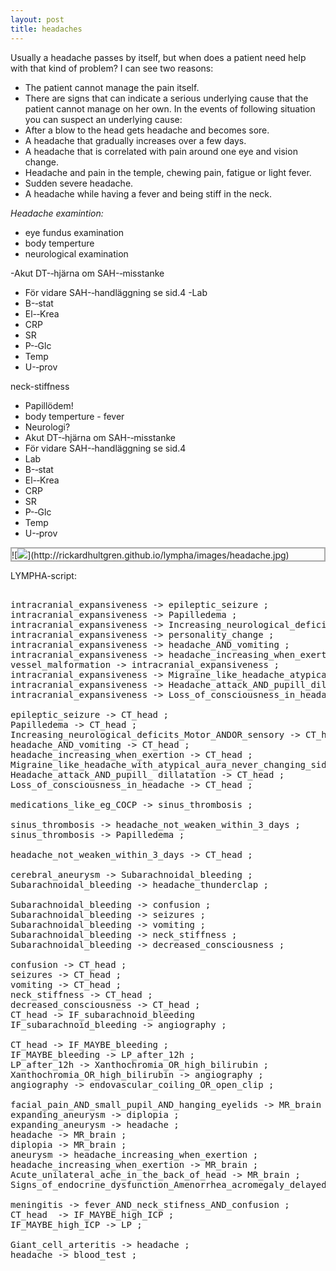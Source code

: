 ```yaml
---
layout: post
title: headaches
---
```


Usually a headache passes by itself, but when does a patient need help with that kind of problem? I can see two reasons:
- The patient cannot manage the pain itself.
- There are signs that can indicate a serious underlying cause that the patient cannot manage on her own. In the events of following situation you can suspect an underlying cause:
 - After a blow to the head gets headache and becomes sore.
 - A headache that gradually increases over a few days.
 - A headache that is correlated with pain around one eye and vision change.
 - Headache and pain in the temple, chewing pain, fatigue or light fever.
 - Sudden severe headache.
 - A headache while having a fever and being stiff in the neck.
 
 
*Headache examintion:*
- eye fundus examination
- body temperture
- neurological examination

-Akut DT-­‐hjärna om SAH-­‐misstanke
- För vidare SAH-­‐handläggning se sid.4
-Lab
- B-­‐stat
- El-­‐Krea
- CRP
- SR
- P-­‐Glc
- Temp
- U-­‐prov

neck-stiffness
- Papillödem!
- body temperture - fever
- Neurologi?
- Akut DT-­‐hjärna om SAH-­‐misstanke
- För vidare SAH-­‐handläggning se sid.4
- Lab
- B-­‐stat
- El-­‐Krea
- CRP
- SR
- P-­‐Glc
- Temp
- U-­‐prov







<p class="dragscroll" style="border:0.2em solid #aaaaaa;">
![<img src="http:
//rickardhultgren.github.io/lympha/images/headache.jpg">](http://rickardhultgren.github.io/lympha/images/headache.jpg)
</p>
LYMPHA-script:



<pre class="dragscroll">

intracranial_expansiveness -> epileptic_seizure ;
intracranial_expansiveness -> Papilledema ;
intracranial_expansiveness -> Increasing_neurological_deficits_Motor_ANDOR_sensory ;
intracranial_expansiveness -> personality_change ;
intracranial_expansiveness -> headache_AND_vomiting ;
intracranial_expansiveness -> headache_increasing_when_exertion ;
vessel_malformation -> intracranial_expansiveness ;
intracranial_expansiveness -> Migraine_like_headache_atypical_aura_never_changing_side ;
intracranial_expansiveness -> Headache_attack_AND_pupill_dillatation ;
intracranial_expansiveness -> Loss_of_consciousness_in_headache ;

epileptic_seizure -> CT_head ;
Papilledema -> CT_head ;
Increasing_neurological_deficits_Motor_ANDOR_sensory -> CT_head ;
headache_AND_vomiting -> CT_head ;
headache_increasing_when_exertion -> CT_head ;
Migraine_like_headache_with_atypical_aura_never_changing_side -> CT_head ;
Headache_attack_AND_pupill_ dillatation -> CT_head ;
Loss_of_consciousness_in_headache -> CT_head ;

medications_like_eg_COCP -> sinus_thrombosis ;

sinus_thrombosis -> headache_not_weaken_within_3_days ;
sinus_thrombosis -> Papilledema ;

headache_not_weaken_within_3_days -> CT_head ;

cerebral_aneurysm -> Subarachnoidal_bleeding ;
Subarachnoidal_bleeding -> headache_thunderclap ;

Subarachnoidal_bleeding -> confusion ;
Subarachnoidal_bleeding -> seizures ;
Subarachnoidal_bleeding -> vomiting ;
Subarachnoidal_bleeding -> neck_stiffness ;
Subarachnoidal_bleeding -> decreased_consciousness ;

confusion -> CT_head ;
seizures -> CT_head ;
vomiting -> CT_head ;
neck_stiffness -> CT_head ;
decreased_consciousness -> CT_head ;
CT_head -> IF_subarachnoid_bleeding 
IF_subarachnoid_bleeding -> angiography ;

CT_head -> IF_MAYBE_bleeding ;
IF_MAYBE_bleeding -> LP_after_12h ;
LP_after_12h -> Xanthochromia_OR_high_bilirubin ;
Xanthochromia_OR_high_bilirubin -> angiography ;
angiography -> endovascular_coiling_OR_open_clip ;

facial_pain_AND_small_pupil_AND_hanging_eyelids -> MR_brain ;
expanding_aneurysm -> diplopia ;
expanding_aneurysm -> headache ;
headache -> MR_brain ;
diplopia -> MR_brain ;
aneurysm -> headache_increasing_when_exertion ;
headache_increasing_when_exertion -> MR_brain ;
Acute_unilateral_ache_in_the_back_of_head -> MR_brain ; 
Signs_of_endocrine_dysfunction_Amenorrhea_acromegaly_delayed_lung_growth  -> MR_brain ;

meningitis -> fever_AND_neck_stifness_AND_confusion ;
CT_head  -> IF_MAYBE_high_ICP ;
IF_MAYBE_high_ICP -> LP ;

Giant_cell_arteritis -> headache ;
headache -> blood_test ;

</pre>




